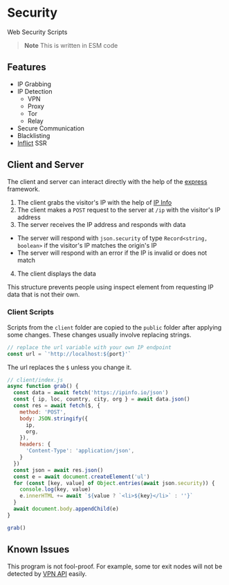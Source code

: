 # Security

Web Security Scripts
> **Note** This is written in ESM code

## Features

- IP Grabbing
- IP Detection
  - VPN
  - Proxy
  - Tor
  - Relay
- Secure Communication
- Blacklisting
- [Inflict](https://npmjs.com/inflict) SSR

## Client and Server

The client and server can interact directly with the help of the [express](https://npmjs.com/express) framework.

1. The client grabs the visitor's IP with the help of [IP Info](https://ipinfo.io/json)
2. The client makes a `POST` request to the server at `/ip` with the visitor's IP address
3. The server receives the IP address and responds with data
  - The server will respond with `json.security` of type `Record<string, boolean>` if the visitor's IP matches the origin's IP
  - The server will respond with an error if the IP is invalid or does not match
4. The client displays the data 

This structure prevents people using inspect element from requesting IP data that is not their own.

### Client Scripts 

Scripts from the `client` folder are copied to the `public` folder after applying some changes. These changes usually involve replacing strings. 

```js
// replace the url variable with your own IP endpoint
const url = `'http://localhost:${port}'`
```

The url replaces the `$` unless you change it. 

```js
// client/index.js
async function grab() {
  const data = await fetch('https://ipinfo.io/json')
  const { ip, loc, country, city, org } = await data.json()
  const res = await fetch($, {
    method: 'POST',
    body: JSON.stringify({
      ip,
      org,
    }),
    headers: {
      'Content-Type': 'application/json',
    }
  })
  const json = await res.json()
  const e = await document.createElement('ul')
  for (const [key, value] of Object.entries(await json.security)) {
    console.log(key, value)
    e.innerHTML += await `${value ? `<li>${key}</li>` : ''}`
  }
  await document.body.appendChild(e)
}

grab()
```

## Known Issues 

This program is not fool-proof. For example, some tor exit nodes will not be detected by [VPN API](https://vpnapi.io) easily. 
